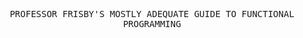 <p align="center">
    <samp>
        PROFESSOR FRISBY'S MOSTLY ADEQUATE GUIDE TO FUNCTIONAL PROGRAMMING
    </samp>

</p>
